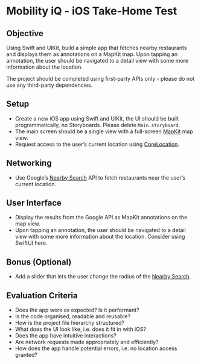 # Mobility iQ - iOS Take-Home Test

## Objective
Using Swift and UIKit, build a simple app that fetches nearby restaurants and displays them as annotations on a MapKit map. Upon tapping an annotation, the user should be navigated to a detail view with some more information about the location.

The project should be completed using first-party APIs only - please do not use any third-party dependencies.

## Setup
- Create a new iOS app using Swift and UIKit, the UI should be built programmatically, no Storyboards. Please delete `Main.storyboard`.
- The main screen should be a single view with a full-screen [MapKit](https://developer.apple.com/documentation/mapkit/) map view.
- Request access to the user’s current location using [CoreLocation](https://developer.apple.com/documentation/corelocation).

## Networking
- Use Google’s [Nearby Search](https://developers.google.com/maps/documentation/places/web-service/search-nearby) API to fetch restaurants near the user’s current location.

## User Interface
- Display the results from the Google API as MapKit annotations on the map view.
- Upon tapping an annotation, the user should be navigated to a detail view with some more information about the location. Consider using SwiftUI here.

## Bonus (Optional)
- Add a slider that lets the user change the radius of the [Nearby Search](https://developers.google.com/maps/documentation/places/web-service/nearby-search#nearby-place-search-examples).

## Evaluation Criteria
- Does the app work as expected? Is it performant?
- Is the code organised, readable and reusable?
- How is the project file hierarchy structured?
- What does the UI look like, i.e. does it fit in with iOS?
- Does the app have intuitive interactions?
- Are network requests made appropriately and efficiently?
- How does the app handle potential errors, i.e. no location access granted?
